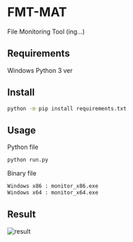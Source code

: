 # FMT-MAT
File Monitoring Tool (ing...)

## Requirements
Windows
Python 3 ver

## Install
```bash
python -m pip install requirements.txt
```

## Usage
Python file
```bash
python run.py
```
Binary file
```bash
Windows x86 : monitor_x86.exe
Windows x64 : monitor_x64.exe
```

## Result
![result](https://user-images.githubusercontent.com/61403880/97427426-d4ebbb80-1957-11eb-90b4-22506d8d9cc5.PNG)

